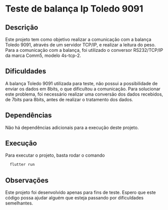 # Teste de balança Ip Toledo 9091  

## Descrição

Este projeto tem como objetivo realizar a comunicação com a balança Toledo 9091, através de um servidor TCP/IP, e realizar a leitura do peso. Para a comunicação com a balança, foi utilizado o conversor RS232/TCP/IP da marca Comm5, modelo 4s-tcp-2. 

## Dificuldades

A balança Toledo 9091 utilizada para teste, não possui a possibilidade de enviar os dados 
em 8bits, o que dificultou a comunicação. Para solucionar este problema, foi necessário realizar uma conversão dos dados recebidos, de 7bits para 8bits, antes de realizar o 
tratamento dos dados.

## Dependências

Não há dependências adicionais para a execução deste projeto.

## Execução

Para executar o projeto, basta rodar o comando 
  ```bash
    flutter run
  ```

## Observações

Este projeto foi desenvolvido apenas para fins de teste. Espero que este código possa ajudar alguém que esteja passando por dificuldades semelhantes.